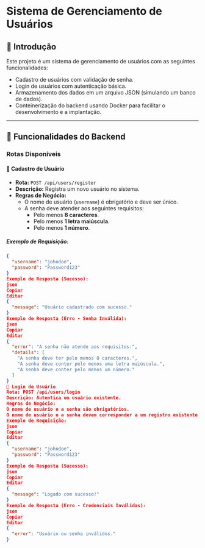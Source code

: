 
# Sistema de Gerenciamento de Usuários

## 📖 Introdução
Este projeto é um sistema de gerenciamento de usuários com as seguintes funcionalidades:
- Cadastro de usuários com validação de senha.
- Login de usuários com autenticação básica.
- Armazenamento dos dados em um arquivo JSON (simulando um banco de dados).
- Conteinerização do backend usando Docker para facilitar o desenvolvimento e a implantação.

---

## 🚀 Funcionalidades do Backend

### Rotas Disponíveis

#### 📌 Cadastro de Usuário
- **Rota:** `POST /api/users/register`
- **Descrição:** Registra um novo usuário no sistema.
- **Regras de Negócio:**
  - O nome de usuário (`username`) é obrigatório e deve ser único.
  - A senha deve atender aos seguintes requisitos:
    - Pelo menos **8 caracteres**.
    - Pelo menos **1 letra maiúscula**.
    - Pelo menos **1 número**.

##### Exemplo de Requisição:
```json
{
  "username": "johndoe",
  "password": "Password123"
}
Exemplo de Resposta (Sucesso):
json
Copiar
Editar
{
  "message": "Usuário cadastrado com sucesso."
}
Exemplo de Resposta (Erro - Senha Inválida):
json
Copiar
Editar
{
  "error": "A senha não atende aos requisitos:",
  "details": [
    "A senha deve ter pelo menos 8 caracteres.",
    "A senha deve conter pelo menos uma letra maiúscula.",
    "A senha deve conter pelo menos um número."
  ]
}
📌 Login de Usuário
Rota: POST /api/users/login
Descrição: Autentica um usuário existente.
Regras de Negócio:
O nome de usuário e a senha são obrigatórios.
O nome de usuário e a senha devem corresponder a um registro existente.
Exemplo de Requisição:
json
Copiar
Editar
{
  "username": "johndoe",
  "password": "Password123"
}
Exemplo de Resposta (Sucesso):
json
Copiar
Editar
{
  "message": "Logado com sucesso!"
}
Exemplo de Resposta (Erro - Credenciais Inválidas):
json
Copiar
Editar
{
  "error": "Usuário ou senha inválidos."
}
